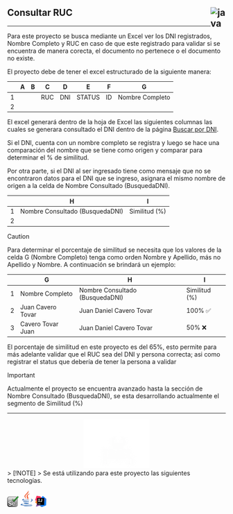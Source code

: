 

## Consultar RUC <img src="https://cdn.iconscout.com/icon/free/png-512/java-43-569305.png" width="35px" alt="java" align="right">


---
Para este proyecto se busca mediante un Excel ver los DNI registrados, Nombre Completo y RUC en caso de que este
registrado para validar si se encuentra de manera corecta, el documento no pertenece o el documento no existe.

El proyecto debe de tener el excel estructurado de la siguiente manera:

|   | A | B | C   | D   | E      | F  | G               |
|---|---|---|-----|-----|--------|----|-----------------|
| 1 |   |   | RUC | DNI | STATUS | ID | Nombre Completo |
| 2 |   |   |     |     |        |    |                 |

El excel generará dentro de la hoja de Excel las siguientes columnas las cuales se generara consultado el DNI dentro de
la página [Buscar por DNI](https://eldni.com/pe/buscar-por-dni).

Si el DNI, cuenta con un nombre completo se registra y
luego se hace una comparación del nombre que se tiene como origen y comparar para determinar el % de similitud.

Por otra parte, si el DNI al ser ingresado tiene como mensaje que no se encontraron datos para el DNI que se ingreso,
asignara el mismo nombre de origen a la celda de Nombre Consultado (BusquedaDNI).

|   | H                               | I             |
|---|---------------------------------|---------------|
| 1 | Nombre Consultado (BusquedaDNI) | Similitud (%) |
| 2 |                                 |               |

> [!CAUTION]
> Para determinar el porcentaje de similitud se necesita que los valores de la celda G (Nombre Completo) tenga como
> orden Nombre y Apellido, más no Apellido y Nombre. A continuación se brindará un ejemplo:

|   | G                 | H                               | I             |
|---|-------------------|---------------------------------|---------------|
| 1 | Nombre Completo   | Nombre Consultado (BusquedaDNI) | Similitud (%) |
| 2 | Juan Cavero Tovar | Juan Daniel Cavero Tovar        | 100% ✅        |
| 3 | Cavero Tovar Juan | Juan Daniel Cavero Tovar        | 50% ❌         |

El porcentaje de similitud en este proyecto es del 65%, esto permite para más adelante validar que el RUC sea del DNI y
persona correcta; asi como registrar el status que debería de tener la persona a validar

> [!IMPORTANT]
> Actualmente el proyecto se encuentra avanzado hasta la sección de Nombre Consultado (BusquedaDNI), se esta
> desarrollando actualmente el segmento de Similitud (%)

---
<div align="center">
<img src="src/img/resting.jpg" width="30%" alt="resting"/>
</div>
> [!NOTE]
> Se está utilizando para este proyecto las siguientes tecnologías.

<code><a href="" target="_blank"><img src="src/img/selenium.png"	width="26px" alt="pyton"></a></code>
<code><a href="" target="_blank"><img src="src/img/java.png"	width="30px" alt="azure"></a></code>
<code><a href="" target="_blank"><img src="src/img/Intellj.svg.png"	width="26px" alt="selenium"></a></code>

